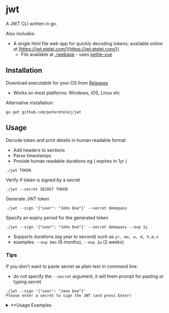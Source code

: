# jwt

A JWT CLI written in go.

Also includes:
- A single html file web app for quickly decoding tokens: available online at [https://jwt.etelej.com/](https://jwt.etelej.com/))
  - File available at [./webapp](./tree/main/webapp) - uses [petite-vue](https://github.com/vuejs/petite-vue)

## Installation

Download executable for your OS from [Releases](./releases)
- Works on most platforms: Windows, iOS, Linux etc

Alternative installation:
```
go get github.com/peteretelej/jwt
```

## Usage

Decode token and print details in human readable format
- Add headers to sections
- Parse timestamps
- Provide human readable durations eg ( expires in 1yr )
```
./jwt TOKEN
```

Verify if token is signed by a secret
```
./jwt --secret SECRET TOKEN 
```

Generate JWT token
```
./jwt --sign '{"user": "John Doe"}' --secret demopass
```

Specify an expiry period for the generated token
```
./jwt --sign '{"user": "John Doe"}' --secret demopass --exp 1y
```
- Supports durations (eg year to second) such as `yr, mo, w, d, h,m,s`
- examples: `--exp 6mo` (6 months), `--exp 2w` (2 weeks)



### Tips
If you don't want to paste secret as plain text in command line:
  - do not specify the `--secret` argument, it will them prompt for pasting or typing secret

```
./jwt --sign '{"user": "Jane Doe"}'
Please enter a secret to sign the JWT (and press Enter)
```

<details>
 <summary>**Usage Examples</summary>

Generating a signed JWT token
```
./jwt --sign '{"name": "John Doe"}' --secret demopass --exp 2w
```
![image](https://user-images.githubusercontent.com/2271973/126047461-08ee52b5-88e3-404c-98f4-77d992c14ec1.png)

Decode JWT token
```
./jwt eyJhbGciOiJIUzI1NiIsInR5cCI6IkpXVCJ9.eyJleHAiOjE2Mjc3NTkyNzUsIm5hbWUiOiJKb2huIERvZSJ9.SF2XbD6QpxxcV95Oa_AC1oXysfWcF9gmyMEaNAHagP0
```
![image](https://user-images.githubusercontent.com/2271973/126047690-cdfd72f3-f6bb-4423-903e-3e33a9bcab14.png)

Verifying a token's signing key 
```
./jwt --secret demopass eyJhbGciOiJIUzI1NiIsInR5cCI6IkpXVCJ9.eyJleHAiOjE2Mjc3NTkyNzUsIm5hbWUiOiJKb2huIERvZSJ9.SF2XbD6QpxxcV95Oa_AC1oXysfWcF9gmyMEaNAHagP0
```
![image](https://user-images.githubusercontent.com/2271973/126047696-6b3676b7-1050-4faa-8b7e-57f1e0777761.png)


Decoding a token with multiple standard claims
```
./jwt eyJhbGciOiJIUzI1NiIsInR5cCI6IkpXVCJ9.eyJzdWIiOiIxMjM0NTY3ODkwIiwibmFtZSI6IkpvaG4gRG9lIiwiaWF0IjoxNjIxMjY5Mjg2LCJleHAiOjE2Mzk3NTg4ODYsIm5iZiI6MTYyMzk0NzY4Nn0.GR5pGSiJZk3Ls0A429K3HIZfsmQqGnyIhPusDT5F5BU
```
![image](https://user-images.githubusercontent.com/2271973/126047835-e6dc6ae3-cbd0-4a24-a851-b56a148ec994.png)


</details>


